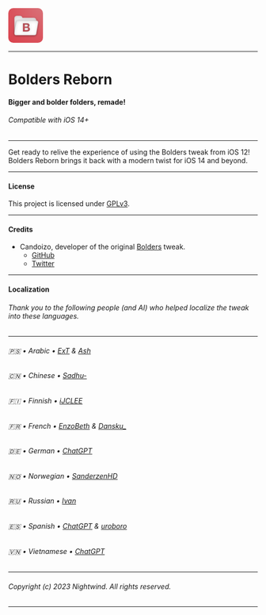 <img width="70" style="border-radius:10px" src="BoldersRebornPrefs/Resources/pref_icon.png">

---
# Bolders Reborn
#### Bigger and bolder folders, remade!
###### Compatible with iOS 14+
---

Get ready to relive the experience of using the Bolders tweak from iOS 12! Bolders Reborn brings it back with a modern twist for iOS 14 and beyond.

---

#### License
This project is licensed under [GPLv3](LICENSE).

---
#### Credits
- Candoizo, developer of the original [Bolders](http://cydia.saurik.com/package/ca.ndoizo.bolders/) tweak.
  - [GitHub](https://github.com/candoizo)
  - [Twitter](https://twitter.com/candoizo)
---
#### Localization
###### Thank you to the following people (and AI) who helped localize the tweak into these languages.
---
###### 🇵🇸 • Arabic • [ExT](https://twitter.com/ExTBH) & [Ash](https://twitter.com/ash001_)
###### 🇨🇳 • Chinese • [Sadhu-](https://twitter.com/be3tyao)
###### 🇫🇮 • Finnish • [iJCLEE](https://github.com/iJCLEE)
###### 🇫🇷 • French • [EnzoBeth](https://twitter.com/EnzoBethJPN) & [Dansku_](https://twitter.com/zSwxpV2)
###### 🇩🇪 • German • [ChatGPT](https://chat.openai.com)
###### 🇳🇴 • Norwegian • [SanderzenHD](https://twitter.com/sanderzenhd)
###### 🇷🇺 • Russian • [Ivan](https://discordapp.com/users/401724303248457739)
###### 🇪🇸 • Spanish • [ChatGPT](https://chat.openai.com) & [uroboro](https://github.com/uroboro)
###### 🇻🇳 • Vietnamese • [ChatGPT](https://chat.openai.com)
---
###### Copyright (c) 2023 Nightwind. All rights reserved.
---